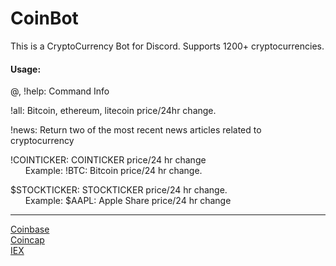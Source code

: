 # CoinBot
This is a CryptoCurrency Bot for Discord.
Supports 1200+ cryptocurrencies.






#### Usage:<br>
@, !help: Command Info


!all: Bitcoin, ethereum, litecoin price/24hr change.


!news: Return two of the most recent news articles related to cryptocurrency


!COINTICKER: COINTICKER price/24 hr change<br>
&nbsp;&nbsp;&nbsp;&nbsp;&nbsp;&nbsp;Example: !BTC: Bitcoin price/24 hr change.
  

$STOCKTICKER: STOCKTICKER price/24 hr change.<br>
&nbsp;&nbsp;&nbsp;&nbsp;&nbsp;&nbsp;Example: $AAPL: Apple Share price/24 hr change
  
 ____________________________________________
<a href="https://developers.coinbase.com/">Coinbase</a>
<br>
<a href="http://coincap.io">Coincap</a>
<br>
<a href="https://iextrading.com/">IEX</a>